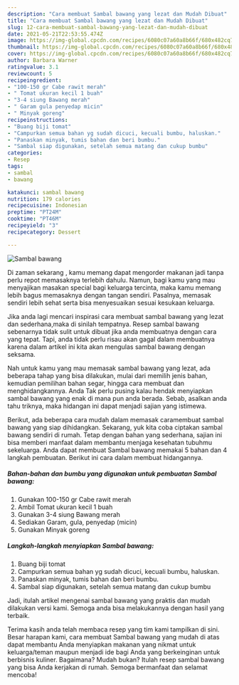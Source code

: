 ```yaml
---
description: "Cara membuat Sambal bawang yang lezat dan Mudah Dibuat"
title: "Cara membuat Sambal bawang yang lezat dan Mudah Dibuat"
slug: 12-cara-membuat-sambal-bawang-yang-lezat-dan-mudah-dibuat
date: 2021-05-21T22:53:55.474Z
image: https://img-global.cpcdn.com/recipes/6080c07a60a8b66f/680x482cq70/sambal-bawang-foto-resep-utama.jpg
thumbnail: https://img-global.cpcdn.com/recipes/6080c07a60a8b66f/680x482cq70/sambal-bawang-foto-resep-utama.jpg
cover: https://img-global.cpcdn.com/recipes/6080c07a60a8b66f/680x482cq70/sambal-bawang-foto-resep-utama.jpg
author: Barbara Warner
ratingvalue: 3.1
reviewcount: 5
recipeingredient:
- "100-150 gr Cabe rawit merah"
- " Tomat ukuran kecil 1 buah"
- "3-4 siung Bawang merah"
- " Garam gula penyedap micin"
- " Minyak goreng"
recipeinstructions:
- "Buang biji tomat"
- "Campurkan semua bahan yg sudah dicuci, kecuali bumbu, haluskan."
- "Panaskan minyak, tumis bahan dan beri bumbu."
- "Sambal siap digunakan, setelah semua matang dan cukup bumbu"
categories:
- Resep
tags:
- sambal
- bawang

katakunci: sambal bawang 
nutrition: 179 calories
recipecuisine: Indonesian
preptime: "PT24M"
cooktime: "PT46M"
recipeyield: "3"
recipecategory: Dessert

---
```



![Sambal bawang](https://img-global.cpcdn.com/recipes/6080c07a60a8b66f/680x482cq70/sambal-bawang-foto-resep-utama.jpg)

Di zaman  sekarang , kamu memang dapat mengorder makanan jadi tanpa perlu repot memasaknya terlebih dahulu. Namun, bagi kamu yang mau menyajikan masakan special bagi keluarga tercinta, maka kamu memang lebih bagus memasaknya dengan tangan sendiri. Pasalnya, memasak sendiri lebih sehat serta bisa menyesuaikan sesuai kesukaan keluarga.

Jika anda lagi mencari inspirasi cara membuat sambal bawang yang lezat dan sederhana,maka di sinilah tempatnya. Resep sambal bawang  sebenarnya tidak sulit untuk dibuat jika anda membuatnya dengan cara yang tepat. Tapi, anda tidak perlu risau akan gagal dalam membuatnya 
karena dalam artikel ini kita akan mengulas sambal bawang dengan seksama.  



Nah untuk kamu yang mau memasak sambal bawang yang lezat, ada beberapa tahap yang bisa dilakukan, mulai dari memilih jenis bahan, kemudian pemilihan bahan segar, hingga cara membuat dan menghidangkannya. Anda Tak perlu pusing kalau hendak menyiapkan sambal bawang yang enak di mana pun anda berada. Sebab, asalkan anda  tahu triknya, maka hidangan ini dapat menjadi sajian yang istimewa.

Berikut, ada beberapa cara mudah dalam memasak caramembuat sambal bawang yang siap dihidangkan. Sekarang, yuk kita coba ciptakan sambal bawang sendiri di rumah. Tetap dengan bahan yang sederhana, sajian ini bisa memberi manfaat dalam membantu menjaga kesehatan tubuhmu sekeluarga. Anda dapat membuat Sambal bawang memakai 5 bahan dan 4 langkah pembuatan. Berikut ini cara dalam membuat hidangannya.

<!--inarticleads1-->

##### Bahan-bahan dan bumbu yang digunakan untuk pembuatan Sambal bawang:

1. Gunakan 100-150 gr Cabe rawit merah
1. Ambil  Tomat ukuran kecil 1 buah
1. Gunakan 3-4 siung Bawang merah
1. Sediakan  Garam, gula, penyedap (micin)
1. Gunakan  Minyak goreng




<!--inarticleads2-->

##### Langkah-langkah menyiapkan Sambal bawang:

1. Buang biji tomat
1. Campurkan semua bahan yg sudah dicuci, kecuali bumbu, haluskan.
1. Panaskan minyak, tumis bahan dan beri bumbu.
1. Sambal siap digunakan, setelah semua matang dan cukup bumbu




Jadi, itulah artikel mengenai  sambal bawang  yang praktis dan mudah dilakukan versi kami. Semoga anda bisa melakukannya dengan hasil yang terbaik. 

Terima kasih anda telah membaca resep yang tim kami tampilkan di sini. Besar harapan kami, cara membuat  Sambal bawang yang mudah di atas dapat membantu Anda menyiapkan makanan yang nikmat untuk keluarga/teman maupun menjadi ide bagi Anda yang berkeinginan untuk berbisnis kuliner. Bagaimana? Mudah bukan? Itulah resep sambal bawang yang bisa Anda kerjakan di rumah. Semoga bermanfaat dan selamat mencoba!

